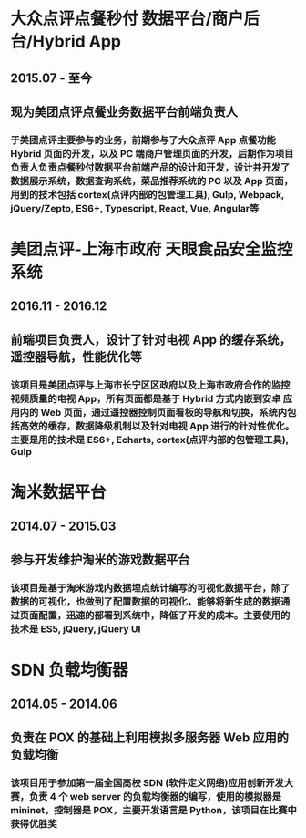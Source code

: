 # 大众点评点餐秒付 数据平台/商户后台/Hybrid App

## 2015.07 - 至今
## 现为美团点评点餐业务数据平台前端负责人
### 于美团点评主要参与的业务，前期参与了大众点评 App 点餐功能 Hybrid 页面的开发，以及 PC 端商户管理页面的开发，后期作为项目负责人负责点餐秒付数据平台前端产品的设计和开发，设计并开发了数据展示系统，数据查询系统，菜品推荐系统的 PC 以及 App 页面，用到的技术包括 cortex(点评内部的包管理工具), Gulp, Webpack, jQuery/Zepto, ES6+, Typescript, React, Vue, Angular等


# 美团点评-上海市政府 天眼食品安全监控系统

## 2016.11 - 2016.12
## 前端项目负责人，设计了针对电视 App 的缓存系统，遥控器导航，性能优化等
### 该项目是美团点评与上海市长宁区区政府以及上海市政府合作的监控视频质量的电视 App，所有页面都是基于 Hybrid 方式内嵌到安卓 应用内的 Web 页面，通过遥控器控制页面看板的导航和切换，系统内包括高效的缓存，数据降级机制以及针对电视 App 进行的针对性优化。主要是用的技术是 ES6+, Echarts, cortex(点评内部的包管理工具), Gulp


# 淘米数据平台

## 2014.07 - 2015.03
## 参与开发维护淘米的游戏数据平台
### 该项目是基于淘米游戏内数据埋点统计编写的可视化数据平台，除了数据的可视化，也做到了配置数据的可视化，能够将新生成的数据通过页面配置，迅速的部署到系统中，降低了开发的成本。主要使用的技术是 ES5, jQuery, jQuery UI


# SDN 负载均衡器

## 2014.05 - 2014.06
## 负责在 POX 的基础上利用模拟多服务器 Web 应用的负载均衡
### 该项目用于参加第一届全国高校 SDN (软件定义网络)应用创新开发大赛，负责 4 个 web server 的负载均衡器的编写，使用的模拟器是 mininet，控制器是 POX，主要开发语言是 Python，该项目在比赛中获得优胜奖
